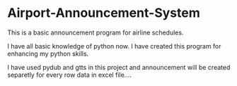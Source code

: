 # Airport-Announcement-System
This is a basic announcement program for airline schedules.

I have all basic knowledge of python now. I have created this program for enhancing my python skills.

I have used pydub and gtts in this project and announcement will be created separetly for every row data in excel file....
